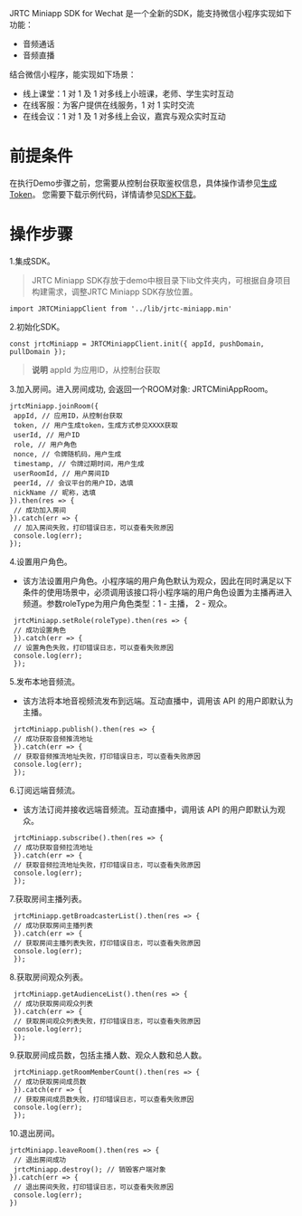 
<p>JRTC Miniapp SDK for Wechat 是一个全新的SDK，能支持微信小程序实现如下功能：</p>
<ul>
<li>音频通话</li>
<li>音频直播</li></ul>
<p>结合微信小程序，能实现如下场景：</p>
<ul>
<li>线上课堂：1 对 1 及 1 对多线上小班课，老师、学生实时互动</li>
<li>在线客服：为客户提供在线服务，1 对 1 实时交流</li>
<li>在线会议：1 对 1 及 1 对多线上会议，嘉宾与观众实时互动</li></ul>
<h1>前提条件<span style="color: rgb(165,173,186);"></span></h1>
<p>在执行Demo步骤之前，您需要从控制台获取鉴权信息，具体操作请参见<a href="https://docs.jdcloud.com/cn/real-time-communication/sdk/generate-user-token">生成Token</a>。 您需要下载示例代码，详情请参见<a href="http://player.jdcloud-elive.com/app-download/jrtc/jrtc_sdk.zip">SDK下载</a>。</p>
<h1>操作步骤</h1>
<p>1.集成SDK。</p>
<blockquote>
<p>JRTC Miniapp SDK存放于demo中根目录下lib文件夹内，可根据自身项目构建需求，调整JRTC Miniapp SDK存放位置。</p></blockquote>
<pre class="code highlight js-syntax-highlight javascript white" lang="javascript"><code><span class="line" lang="javascript"><span class="k">import</span> <span class="nx">JRTCMiniappClient</span> <span class="k">from</span> <span class="s1">'../lib/jrtc-miniapp.min'</span></span></code></pre>
<p>2.初始化SDK。</p>
<pre class="code highlight js-syntax-highlight plaintext white" lang="plaintext"><code>const jrtcMiniapp = JRTCMiniappClient.init({ appId, pushDomain,  pullDomain });</code></pre>
<blockquote>
<p><strong>说明</strong> appId 为应用ID，从控制台获取</p></blockquote>
<p>3.加入房间。进入房间成功, 会返回一个ROOM对象:&nbsp;JRTCMiniAppRoom。</p>
<pre class="code highlight js-syntax-highlight javascript white" lang="javascript"><code><span class="line" lang="javascript"><span class="nx">jrtcMiniapp</span><span class="p">.</span><span class="nx">joinRoom</span><span class="p">({</span></span>
<span class="line" lang="javascript"> <span class="nx">appId</span><span class="p">,</span> <span class="c1">// 应用ID，从控制台获取</span></span>
<span class="line" lang="javascript"> <span class="nx">token</span><span class="p">,</span> <span class="c1">// 用户生成token，生成方式参见XXXX获取</span></span>
<span class="line" lang="javascript"> <span class="nx">userId</span><span class="p">,</span> <span class="c1">// 用户ID</span></span>
<span class="line" lang="javascript"> <span class="nx">role</span><span class="p">,</span> <span class="c1">// 用户角色</span></span>
<span class="line" lang="javascript"> <span class="nx">nonce</span><span class="p">,</span> <span class="c1">// 令牌随机码，用户生成</span></span>
<span class="line" lang="javascript"> <span class="nx">timestamp</span><span class="p">,</span> <span class="c1">// 令牌过期时间，用户生成</span></span>
<span class="line" lang="javascript"> <span class="nx">userRoomId</span><span class="p">,</span> <span class="c1">// 用户房间ID</span></span>
<span class="line" lang="javascript"> <span class="nx">peerId</span><span class="p">,</span> <span class="c1">// 会议平台的用户ID，选填</span></span>
<span class="line" lang="javascript"> <span class="nx">nickName</span> <span class="c1">// 昵称，选填</span></span>
<span class="line" lang="javascript"><span class="p">}).</span><span class="nx">then</span><span class="p">(</span><span class="nx">res</span> <span class="o">=&gt;</span> <span class="p">{</span></span>
<span class="line" lang="javascript"> <span class="c1">// 成功加入房间</span></span>
<span class="line" lang="javascript"><span class="p">}).</span><span class="k">catch</span><span class="p">(</span><span class="nx">err</span> <span class="o">=&gt;</span> <span class="p">{</span></span>
<span class="line" lang="javascript"> <span class="c1">// 加入房间失败，打印错误日志，可以查看失败原因</span></span>
<span class="line" lang="javascript"> <span class="nx">console</span><span class="p">.</span><span class="nx">log</span><span class="p">(</span><span class="nx">err</span><span class="p">);</span></span>
<span class="line" lang="javascript"><span class="p">});</span></span></code></pre>
<p>4.设置用户角色。</p>
<ul>
<li>该方法设置用户角色。小程序端的用户角色默认为观众，因此在同时满足以下条件的使用场景中，必须调用该接口将小程序端的用户角色设置为主播再进入频道。参数roleType为用户角色类型：1 - 主播， 2 - 观众。</li></ul>
<pre class="code highlight js-syntax-highlight javascript white" lang="javascript"><code><span class="line" lang="javascript"> <span class="nx">jrtcMiniapp</span><span class="p">.</span><span class="nx">setRole</span><span class="p">(</span><span class="nx">roleType</span><span class="p">).</span><span class="nx">then</span><span class="p">(</span><span class="nx">res</span> <span class="o">=&gt;</span> <span class="p">{</span></span>
<span class="line" lang="javascript"> <span class="c1">// 成功设置角色</span></span>
<span class="line" lang="javascript"> <span class="p">}).</span><span class="k">catch</span><span class="p">(</span><span class="nx">err</span> <span class="o">=&gt;</span> <span class="p">{</span></span>
<span class="line" lang="javascript"> <span class="c1">// 设置角色失败，打印错误日志，可以查看失败原因</span></span>
<span class="line" lang="javascript"> <span class="nx">console</span><span class="p">.</span><span class="nx">log</span><span class="p">(</span><span class="nx">err</span><span class="p">);</span></span>
<span class="line" lang="javascript"> <span class="p">});</span></span></code></pre>
<p>5.发布本地音频流。</p>
<ul>
<li>该方法将本地音视频流发布到远端。互动直播中，调用该 API 的用户即默认为主播。</li></ul>
<pre class="code highlight js-syntax-highlight javascript white" lang="javascript"><code><span class="line" lang="javascript"> <span class="nx">jrtcMiniapp</span><span class="p">.</span><span class="nx">publish</span><span class="p">().</span><span class="nx">then</span><span class="p">(</span><span class="nx">res</span> <span class="o">=&gt;</span> <span class="p">{</span></span>
<span class="line" lang="javascript"> <span class="c1">// 成功获取音频推流地址</span></span>
<span class="line" lang="javascript"> <span class="p">}).</span><span class="k">catch</span><span class="p">(</span><span class="nx">err</span> <span class="o">=&gt;</span> <span class="p">{</span></span>
<span class="line" lang="javascript"> <span class="c1">// 获取音频推流地址失败，打印错误日志，可以查看失败原因</span></span>
<span class="line" lang="javascript"> <span class="nx">console</span><span class="p">.</span><span class="nx">log</span><span class="p">(</span><span class="nx">err</span><span class="p">);</span></span>
<span class="line" lang="javascript"> <span class="p">});</span></span></code></pre>
<p>6.订阅远端音频流。</p>
<ul>
<li>该方法订阅并接收远端音频流。互动直播中，调用该 API 的用户即默认为观众。</li></ul>
<pre class="code highlight js-syntax-highlight javascript white" lang="javascript"><code><span class="line" lang="javascript"> <span class="nx">jrtcMiniapp</span><span class="p">.</span><span class="nx">subscribe</span><span class="p">().</span><span class="nx">then</span><span class="p">(</span><span class="nx">res</span> <span class="o">=&gt;</span> <span class="p">{</span></span>
<span class="line" lang="javascript"> <span class="c1">// 成功获取音频拉流地址</span></span>
<span class="line" lang="javascript"> <span class="p">}).</span><span class="k">catch</span><span class="p">(</span><span class="nx">err</span> <span class="o">=&gt;</span> <span class="p">{</span></span>
<span class="line" lang="javascript"> <span class="c1">// 获取音频拉流地址失败，打印错误日志，可以查看失败原因</span></span>
<span class="line" lang="javascript"> <span class="nx">console</span><span class="p">.</span><span class="nx">log</span><span class="p">(</span><span class="nx">err</span><span class="p">);</span></span>
<span class="line" lang="javascript"> <span class="p">});</span></span></code></pre>
<p>7.获取房间主播列表。</p>
<pre class="code highlight js-syntax-highlight javascript white" lang="javascript"><code><span class="line" lang="javascript"> <span class="nx">jrtcMiniapp</span><span class="p">.</span><span class="nx">getBroadcasterList</span><span class="p">().</span><span class="nx">then</span><span class="p">(</span><span class="nx">res</span> <span class="o">=&gt;</span> <span class="p">{</span></span>
<span class="line" lang="javascript"> <span class="c1">// 成功获取房间主播列表</span></span>
<span class="line" lang="javascript"> <span class="p">}).</span><span class="k">catch</span><span class="p">(</span><span class="nx">err</span> <span class="o">=&gt;</span> <span class="p">{</span></span>
<span class="line" lang="javascript"> <span class="c1">// 获取房间主播列表失败，打印错误日志，可以查看失败原因</span></span>
<span class="line" lang="javascript"> <span class="nx">console</span><span class="p">.</span><span class="nx">log</span><span class="p">(</span><span class="nx">err</span><span class="p">);</span></span>
<span class="line" lang="javascript"> <span class="p">});</span></span></code></pre>
<p>8.获取房间观众列表。</p>
<pre class="code highlight js-syntax-highlight javascript white" lang="javascript"><code><span class="line" lang="javascript"> <span class="nx">jrtcMiniapp</span><span class="p">.</span><span class="nx">getAudienceList</span><span class="p">().</span><span class="nx">then</span><span class="p">(</span><span class="nx">res</span> <span class="o">=&gt;</span> <span class="p">{</span></span>
<span class="line" lang="javascript"> <span class="c1">// 成功获取房间观众列表</span></span>
<span class="line" lang="javascript"> <span class="p">}).</span><span class="k">catch</span><span class="p">(</span><span class="nx">err</span> <span class="o">=&gt;</span> <span class="p">{</span></span>
<span class="line" lang="javascript"> <span class="c1">// 获取房间观众列表失败，打印错误日志，可以查看失败原因</span></span>
<span class="line" lang="javascript"> <span class="nx">console</span><span class="p">.</span><span class="nx">log</span><span class="p">(</span><span class="nx">err</span><span class="p">);</span></span>
<span class="line" lang="javascript"> <span class="p">});</span></span></code></pre>
<p>9.获取房间成员数，包括主播人数、观众人数和总人数。</p>
<pre class="code highlight js-syntax-highlight javascript white" lang="javascript"><code><span class="line" lang="javascript"> <span class="nx">jrtcMiniapp</span><span class="p">.</span><span class="nx">getRoomMemberCount</span><span class="p">().</span><span class="nx">then</span><span class="p">(</span><span class="nx">res</span> <span class="o">=&gt;</span> <span class="p">{</span></span>
<span class="line" lang="javascript"> <span class="c1">// 成功获取房间成员数</span></span>
<span class="line" lang="javascript"> <span class="p">}).</span><span class="k">catch</span><span class="p">(</span><span class="nx">err</span> <span class="o">=&gt;</span> <span class="p">{</span></span>
<span class="line" lang="javascript"> <span class="c1">// 获取房间成员数失败，打印错误日志，可以查看失败原因</span></span>
<span class="line" lang="javascript"> <span class="nx">console</span><span class="p">.</span><span class="nx">log</span><span class="p">(</span><span class="nx">err</span><span class="p">);</span></span>
<span class="line" lang="javascript"> <span class="p">});</span></span></code></pre>
<p>10.退出房间。</p>
<pre class="code highlight js-syntax-highlight javascript white" lang="javascript"><code><span class="line" lang="javascript"><span class="nx">jrtcMiniapp</span><span class="p">.</span><span class="nx">leaveRoom</span><span class="p">().</span><span class="nx">then</span><span class="p">(</span><span class="nx">res</span> <span class="o">=&gt;</span> <span class="p">{</span></span>
<span class="line" lang="javascript"> <span class="c1">// 退出房间成功</span></span>
<span class="line" lang="javascript"> <span class="nx">jrtcMiniapp</span><span class="p">.</span><span class="nx">destroy</span><span class="p">();</span> <span class="c1">// 销毁客户端对象</span></span>
<span class="line" lang="javascript"><span class="p">}).</span><span class="k">catch</span><span class="p">(</span><span class="nx">err</span> <span class="o">=&gt;</span> <span class="p">{</span></span>
<span class="line" lang="javascript"> <span class="c1">// 退出房间失败，打印错误日志，可以查看失败原因</span></span>
<span class="line" lang="javascript"> <span class="nx">console</span><span class="p">.</span><span class="nx">log</span><span class="p">(</span><span class="nx">err</span><span class="p">);</span></span>
<span class="line" lang="javascript"><span class="p">})</span></span></code></pre>
